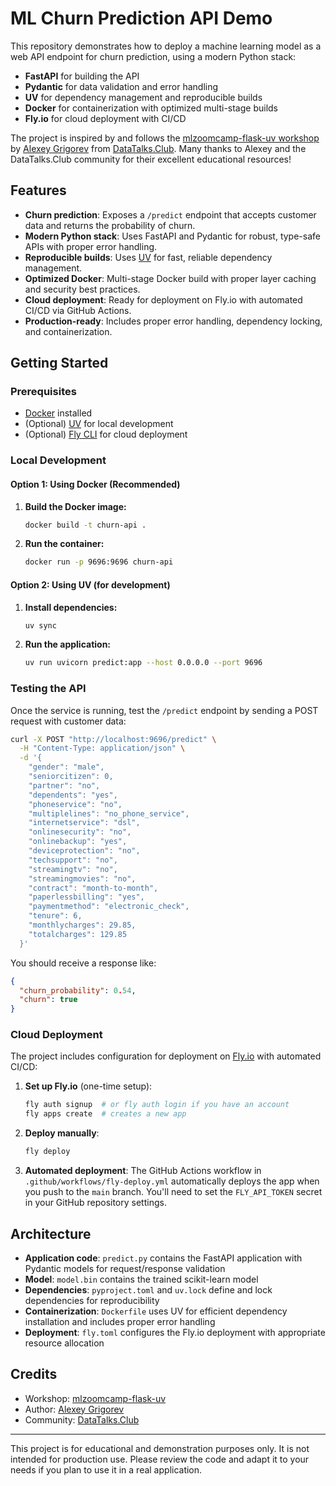 # ML Churn Prediction API Demo

This repository demonstrates how to deploy a machine learning model as a web API endpoint for churn prediction, using a modern Python stack:

- **FastAPI** for building the API
- **Pydantic** for data validation and error handling
- **UV** for dependency management and reproducible builds
- **Docker** for containerization with optimized multi-stage builds
- **Fly.io** for cloud deployment with CI/CD

The project is inspired by and follows the [mlzoomcamp-flask-uv workshop](https://github.com/alexeygrigorev/workshops/tree/main/mlzoomcamp-flask-uv) by [Alexey Grigorev](https://github.com/alexeygrigorev) from [DataTalks.Club](https://datatalks.club/). Many thanks to Alexey and the DataTalks.Club community for their excellent educational resources!

## Features

- **Churn prediction**: Exposes a `/predict` endpoint that accepts customer data and returns the probability of churn.
- **Modern Python stack**: Uses FastAPI and Pydantic for robust, type-safe APIs with proper error handling.
- **Reproducible builds**: Uses [UV](https://github.com/astral-sh/uv) for fast, reliable dependency management.
- **Optimized Docker**: Multi-stage Docker build with proper layer caching and security best practices.
- **Cloud deployment**: Ready for deployment on Fly.io with automated CI/CD via GitHub Actions.
- **Production-ready**: Includes proper error handling, dependency locking, and containerization.

## Getting Started

### Prerequisites

- [Docker](https://www.docker.com/) installed
- (Optional) [UV](https://github.com/astral-sh/uv) for local development
- (Optional) [Fly CLI](https://fly.io/docs/flyctl/) for cloud deployment

### Local Development

#### Option 1: Using Docker (Recommended)

1. **Build the Docker image:**
   ```sh
   docker build -t churn-api .
   ```

2. **Run the container:**
   ```sh
   docker run -p 9696:9696 churn-api
   ```

#### Option 2: Using UV (for development)

1. **Install dependencies:**
   ```sh
   uv sync
   ```

2. **Run the application:**
   ```sh
   uv run uvicorn predict:app --host 0.0.0.0 --port 9696
   ```

### Testing the API

Once the service is running, test the `/predict` endpoint by sending a POST request with customer data:

```sh
curl -X POST "http://localhost:9696/predict" \
  -H "Content-Type: application/json" \
  -d '{
    "gender": "male",
    "seniorcitizen": 0,
    "partner": "no",
    "dependents": "yes",
    "phoneservice": "no",
    "multiplelines": "no_phone_service",
    "internetservice": "dsl",
    "onlinesecurity": "no",
    "onlinebackup": "yes",
    "deviceprotection": "no",
    "techsupport": "no",
    "streamingtv": "no",
    "streamingmovies": "no",
    "contract": "month-to-month",
    "paperlessbilling": "yes",
    "paymentmethod": "electronic_check",
    "tenure": 6,
    "monthlycharges": 29.85,
    "totalcharges": 129.85
  }'
```

You should receive a response like:
```json
{
  "churn_probability": 0.54,
  "churn": true
}
```

### Cloud Deployment

The project includes configuration for deployment on [Fly.io](https://fly.io/) with automated CI/CD:

1. **Set up Fly.io** (one-time setup):
   ```sh
   fly auth signup  # or fly auth login if you have an account
   fly apps create  # creates a new app
   ```

2. **Deploy manually**:
   ```sh
   fly deploy
   ```

3. **Automated deployment**: 
   The GitHub Actions workflow in `.github/workflows/fly-deploy.yml` automatically deploys the app when you push to the `main` branch. You'll need to set the `FLY_API_TOKEN` secret in your GitHub repository settings.

## Architecture

- **Application code**: `predict.py` contains the FastAPI application with Pydantic models for request/response validation
- **Model**: `model.bin` contains the trained scikit-learn model
- **Dependencies**: `pyproject.toml` and `uv.lock` define and lock dependencies for reproducibility
- **Containerization**: `Dockerfile` uses UV for efficient dependency installation and includes proper error handling
- **Deployment**: `fly.toml` configures the Fly.io deployment with appropriate resource allocation

## Credits

- Workshop: [mlzoomcamp-flask-uv](https://github.com/alexeygrigorev/workshops/tree/main/mlzoomcamp-flask-uv)
- Author: [Alexey Grigorev](https://github.com/alexeygrigorev)
- Community: [DataTalks.Club](https://datatalks.club/)

---

This project is for educational and demonstration purposes only. It is not intended for production use. Please review the code and adapt it to your needs if you plan to use it in a real application.